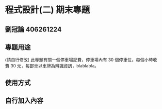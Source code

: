 # 程式設計(二) 期末專題
## 劉冠論 406261224

## 專題用途
(請自行修改) 此專題有關一個停車場記費，停車場內有 30 個停車位，每個小時收費 30 元，每部車以車牌為辨識資訊，blablabla。

## 使用方式 


## 自行加入內容
